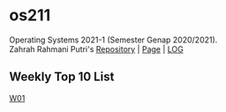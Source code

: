 # os211
Operating Systems 2021-1 (Semester Genap 2020/2021). <br>
Zahrah Rahmani Putri's [Repository](https://github.com/zahrahrp/os211) | [Page](https://zahrahrp.github.io/os211/) |  [LOG](https://github.com/zahrahrp/os211/blob/master/TXT/mylog.txt)

## Weekly Top 10 List
[W01](W01/)
